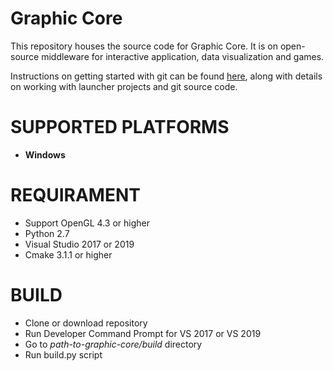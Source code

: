 # Graphic Core

This repository houses the source code for Graphic Core.
It is on open-source middleware for interactive application, data visualization and games.

Instructions on getting started with git can be found [here](http://docs.cryengine.com/display/CEPROG/Getting+Started+with+git), along with details on working with launcher projects and git source code.

SUPPORTED PLATFORMS
===================

-   **Windows** 



REQUIRAMENT
===================

-   Support OpenGL 4.3 or higher
-   Python 2.7
-   Visual Studio 2017 or 2019
-   Cmake  3.1.1 or higher

BUILD
===================

-  Clone or download repository
-  Run Developer Command Prompt for VS 2017 or VS 2019
-  Go to _path-to-graphic-core/build_ directory 
-  Run build.py script


























































































